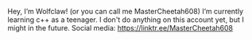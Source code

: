 Hey, I’m Wolfclaw! (or you can call me MasterCheetah608)
I’m currently learning c++ as a teenager. I don't do anything on this account yet, but I might in the future.
Social media: https://linktr.ee/MasterCheetah608

